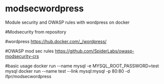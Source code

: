 # modsecwordpress
Module security and OWASP rules with wordpress on docker


#Modsecurity 
from repository

#wordpress
https://hub.docker.com/_/wordpress/

#OWASP mod sec rules
https://github.com/SpiderLabs/owasp-modsecurity-crs

#basic usage
docker run --name mysql -e MYSQL_ROOT_PASSWORD=test mysql
docker run --name test --link mysql:mysql -p 80:80 -d ifpr/modsecwordpress
